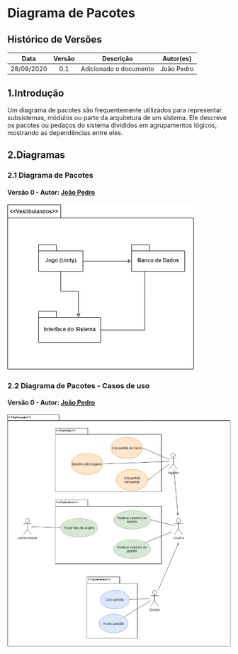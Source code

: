 # Diagrama de Pacotes

## Histórico de Versões

|   Data   | Versão |           Descrição           |             Autor(es)              |
|:--------:|:------:|:-----------------------------:|:----------------------------------:|
| 28/09/2020 | 0.1 | Adicionado o documento | João Pedro |

## 1.Introdução
Um diagrama de pacotes são frequentemente utilizados para representar subsistemas, módulos ou parte da arquitetura de um sistema. Ele descreve os pacotes ou pedaços do sistema divididos em agrupamentos lógicos, mostrando as dependências entre eles.

## 2.Diagramas

### 2.1 Diagrama de Pacotes
#### Versão 0 - Autor: [João Pedro](https://github.com/jpmartins201)
![DiagramaPacotes](./../img/diagramas/diagrama_pacotes.jpg)

### 2.2 Diagrama de Pacotes - Casos de uso
#### Versão 0 - Autor: [João Pedro](https://github.com/jpmartins201)
![DiagramaPacotesCasosDeUso](./../img/diagramas/diagrama_pacotes_use_cases.jpg)


